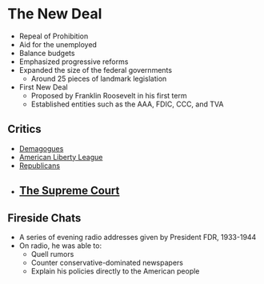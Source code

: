 # The New Deal

- Repeal of Prohibition
- Aid for the unemployed
- Balance budgets
- Emphasized progressive reforms
- Expanded the size of the federal governments
    - Around 25 pieces of landmark legislation
- First New Deal
    - Proposed by Franklin Roosevelt in his first term
    - Established entities such as the AAA, FDIC, CCC, and TVA

## Critics
- [Demagogues](../entities/demagogues.md)
- [American Liberty League](../entities/american%20liberty%20league.md)
- [Republicans](../entities/republicans.md)
- [The Supreme Court](../entities/supreme_court.md)
    - 

## Fireside Chats
- A series of evening radio addresses given by President FDR, 1933-1944
- On radio, he was able to:
    - Quell rumors
    - Counter conservative-dominated newspapers
    - Explain his policies directly to the American people

